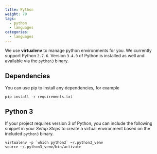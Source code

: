 ```yaml
---
title: Python
weight: 70
tags:
  - python
  - languages
categories:
  - languages
---
```

We use **virtualenv** to manage python environments for you. We currently support Python `2.7.6`. Version `3.4.0` of Python is installed as well and available via the `python3` binary.

## Dependencies
You can use pip to install any dependencies, for example

```shell
pip install -r requirements.txt
```

## Python 3
If your project requires version 3 of Python, you can include the following snippet in your _Setup Steps_ to create a virtual environment based on the included `python3` binary.

```shell
virtualenv -p `which python3` ~/.python3_venv
source ~/.python3_venv/bin/activate
```
